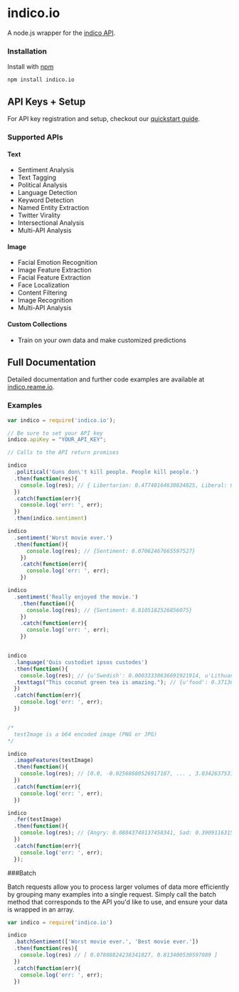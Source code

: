 # indico.io

A node.js wrapper for the [indico API](http://indico.io).

### Installation

Install with [npm](http://npmjs.org/)

```
npm install indico.io
```

API Keys + Setup
----------------
For API key registration and setup, checkout our [quickstart guide](https://indico.io/docs#quickstart).

### Supported APIs

#### Text
- Sentiment Analysis
- Text Tagging
- Political Analysis
- Language Detection
- Keyword Detection
- Named Entity Extraction
- Twitter Virality
- Intersectional Analysis
- Multi-API Analysis

#### Image
- Facial Emotion Recognition
- Image Feature Extraction
- Facial Feature Extraction
- Face Localization
- Content Filtering
- Image Recognition
- Multi-API Analysis

#### Custom Collections
- Train on your own data and make customized predictions

Full Documentation
------------
Detailed documentation and further code examples are available at [indico.reame.io](https://indico.io/docs).


### Examples

```javascript
var indico = require('indico.io');

// Be sure to set your API key
indico.apiKey = "YOUR_API_KEY";

// Calls to the API return promises

indico
  .political('Guns don\'t kill people. People kill people.')
  .then(function(res){
    console.log(res); // { Libertarian: 0.47740164630834825, Liberal: 0.16617097211030055, Green: 0.08454409540443657, Conservative: 0.2718832861769146}
  })
  .catch(function(err){
    console.log('err: ', err);
  })
  .then(indico.sentiment)

indico
  .sentiment('Worst movie ever.')
  .then(function(){
      console.log(res); // {Sentiment: 0.07062467665597527}
    })
    .catch(function(err){
      console.log('err: ', err);
    })

indico
  .sentiment('Really enjoyed the movie.')
    .then(function(){
      console.log(res); // {Sentiment: 0.8105182526856075}
    })
    .catch(function(err){
      console.log('err: ', err);
    })


indico
  .language('Quis custodiet ipsos custodes')
  .then(function(){
    console.log(res); // {u'Swedish': 0.00033330636691921914, u'Lithuanian': 0.007328693814717631, u'Vietnamese': 0.0002686116137658802, u'Romanian': 8.133913804076592e-06, u'Dutch': 0.09380619821813883, u'Korean': 0.00272046505489883, u'Danish': 0.0012556466207667206, u'Indonesian': 6.623391878530033e-07, u'Latin': 0.8230599921384231, u'Hungarian': 0.0012793617391960567, u'Persian (Farsi)': 0.0019848504383980473, u'Turkish': 0.0004606965429738638, u'French': 0.00016792646226101638, u'Norwegian': 0.0009179030069742254, u'Russian': 0.0002643396088456642, u'Thai': 7.746466749651003e-05, u'Finnish': 0.0026367338676522643, u'Spanish': 0.011844579596827902, u'Bulgarian': 3.746416283126873e-05, u'Greek': 0.027456554742563633, u'Tagalog': 0.0005143018200605518, u'English': 0.00013517846159760138, u'Esperanto': 0.0002599482830232367, u'Italian': 2.650711180999111e-06, u'Portuguese': 0.013193681336032896, u'Chinese': 0.008818957727120736, u'German': 0.00011732494215411359, u'Japanese': 0.0005885208894664065, u'Czech': 9.916434007248934e-05, u'Slovak': 8.869445598583308e-05, u'Hebrew': 3.70933525938127e-05, u'Polish': 9.900290296255447e-05, u'Arabic': 0.00013589586110619373}
  .texttags("This coconut green tea is amazing."); // {u'food': 0.3713687833244494, u'cars': 0.0037924017632370586, ...}
  })
  .catch(function(err){
    console.log('err: ', err);
  })


/*
  testImage is a b64 encoded image (PNG or JPG)
*/

indico
  .imageFeatures(testImage)
  .then(function(){
    console.log(res); // [0.0, -0.02568680526917187, ... , 3.0342637531932777]
  })
  .catch(function(err){
    console.log('err: ', err);
  })

indico
  .fer(testImage)
  .then(function(){
    console.log(res); // {Angry: 0.08843749137458341, Sad: 0.39091163159204684, Neutral: 0.1947947999669361, Surprise: 0.03443785859010413, Fear: 0.17574534848440568, Happy: 0.11567286999192382}
  })
  .catch(function(err){
    console.log('err: ', err);
  });

```

###Batch

Batch requests allow you to process larger volumes of data more efficiently by grouping many examples into a single request.  Simply call the batch method that corresponds to the API you'd like to use, and ensure your data is wrapped in an array.

```javascript
var indico = require('indico.io')

indico
  .batchSentiment(['Worst movie ever.', 'Best movie ever.'])
  .then(function(res){
    console.log(res) // [ 0.07808824238341827, 0.813400530597089 ]
  })
  .catch(function(err){
    console.log('err: ', err);
  })

```
